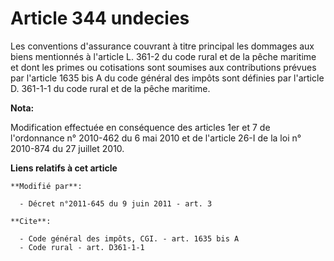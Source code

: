 # Article 344 undecies

Les conventions d'assurance couvrant à titre principal les dommages aux biens mentionnés à l'article L. 361-2 du code rural
et de la pêche maritime et dont les primes ou cotisations sont soumises aux contributions prévues par l'article 1635 bis A du
code général des impôts sont définies par l'article D. 361-1-1 du code rural et de la pêche maritime.

**Nota:**

Modification effectuée en conséquence des articles 1er et 7 de l'ordonnance n° 2010-462 du 6 mai 2010 et de l'article 26-I de
la loi n° 2010-874 du 27 juillet 2010.

**Liens relatifs à cet article**

	**Modifié par**:

	  - Décret n°2011-645 du 9 juin 2011 - art. 3

	**Cite**:

	  - Code général des impôts, CGI. - art. 1635 bis A
	  - Code rural - art. D361-1-1
